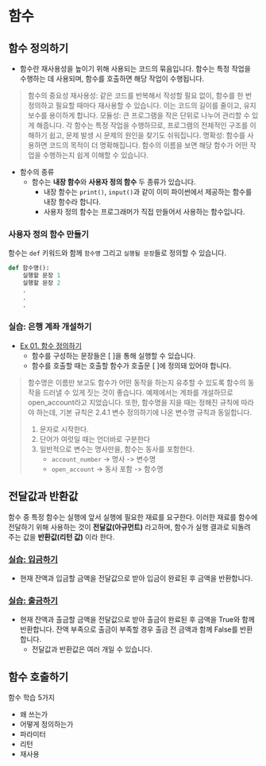 # 함수 

## 함수 정의하기 

- 함수란 재사용성을 높이기 위해 사용되는 코드의 묶음입니다. 함수는 특정 작업을 수행하는 데 사용되며, 함수를 호출하면 해당 작업이 수행됩니다.

>  함수의 중요성
> 재사용성: 같은 코드를 반복해서 작성할 필요 없이, 함수를 한 번 정의하고 필요할 때마다 재사용할 수 있습니다. 이는 코드의 길이를 줄이고, 유지 보수를 용이하게 합니다.
> 모듈성: 큰 프로그램을 작은 단위로 나누어 관리할 수 있게 해줍니다. 각 함수는 특정 작업을 수행하므로, 프로그램의 전체적인 구조를 이해하기 쉽고, 문제 발생 시 문제의 원인을 찾기도 쉬워집니다.
> 명확성: 함수를 사용하면 코드의 목적이 더 명확해집니다. 함수의 이름을 보면 해당 함수가 어떤 작업을 수행하는지 쉽게 이해할 수 있습니다.

- 함수의 종류
    - 함수는 **내장 함수**와 **사용자 정의 함수** 두 종류가 있습니다.
        - 내장 함수는 `print()`, `input()`과 같이 이미 파이썬에서 제공하는 함수를 내장 함수라 합니다.
        - 사용자 정의 함수는 프로그래머가 직접 만들어서 사용하는 함수입니다.

### 사용자 정의 함수 만들기 

함수는 `def` 키워드와 함께 `함수명` 그리고 `실행될 문장`들로 정의할 수 있습니다.
```python
def 함수명():
    실행할 문장 1
    실행할 문장 2
    .
    .
    .
```

### 실습: 은행 계좌 개설하기
- [Ex 01. 함수 정의하기](ex01.py)
    - 함수를 구성하는 문장들은 [ ]을 통해 실행할 수 있습니다.
    - 함수를 호출할 때는 호출할 함수가 호출문 [ ]에 정의돼 있어야 합니다.

> 함수명은 이름만 보고도 함수가 어떤 동작을 하는지 유추할 수 있도록 함수의 동작을 드러낼 수 있게 짓는 것이 좋습니다. 예제에서는 계좌를 개설하므로 open_account라고 지었습니다. 또한, 함수명을 지을 때는 정해진 규칙에 따라야 하는데, 기본 규칙은 2.4.1 변수 정의하기에 나온 변수명 규칙과 동일합니다.
> 
> 1. 문자로 시작한다. 
> 2. 단어가 여럿일 때는 언더바로 구분한다
> 3. 일반적으로 변수는 명사만을, 함수는 동사를 포함한다.
>     - `account_number` -> 명사 -> 변수명
>     - `open_account` -> 동사 포함 -> 함수명

## 전달값과 반환값

함수 중 특정 함수는 실행에 앞서 실행에 필요한 재료를 요구한다. 이러한 재료를 함수에 전달하기 위해 사용하는 것이 **전달값(아규먼트)** 라고하며, 함수가 실행 결과로 되돌려 주는 값을 **반환값(리턴 값)** 이라 한다.

### [실습: 입금하기](ex02.py)
- 현재 잔액과 입금할 금액을 전달값으로 받아 입금이 완료된 후 금액을 반환합니다.
### [실습: 출금하기](ex03.py)
- 현재 잔액과 출금할 금액을 전달값으로 받아 출금이 완료된 후 금액을 True와 함께 반환합니다. 잔액 부족으로 출금이 부족할 경우 출금 전 금액과 함께 False를 반환합니다.
    - 전달값과 반환값은 여러 개일 수 있습니다. 

## 함수 호출하기 

함수 학습 5가지 
- 왜 쓰는가
- 어떻게 정의하는가 
- 파라미터
- 리턴
- 재사용